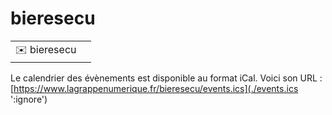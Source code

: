# bieresecu

|                                |     |
| ------------------------------ | --- |
| ✉️ bieresecu |

Le calendrier des évènements est disponible au format iCal.
Voici son URL : [https://www.lagrappenumerique.fr/bieresecu/events.ics](./events.ics ':ignore')

<!-- EVENTS:START -->
<!-- EVENTS:END -->
